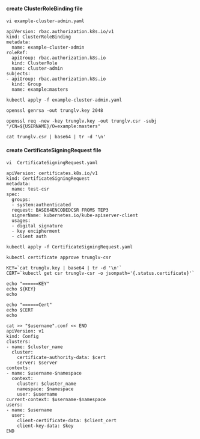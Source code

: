 #### create ClusterRoleBinding file

    vi example-cluster-admin.yaml
```
apiVersion: rbac.authorization.k8s.io/v1
kind: ClusterRoleBinding
metadata:
  name: example-cluster-admin
roleRef:
  apiGroup: rbac.authorization.k8s.io
  kind: ClusterRole
  name: cluster-admin
subjects:
- apiGroup: rbac.authorization.k8s.io
  kind: Group
  name: example:masters

```
    kubectl apply -f example-cluster-admin.yaml

    openssl genrsa -out trunglv.key 2048

    openssl req -new -key trunglv.key -out trunglv.csr -subj "/CN=${USERNAME}/O=example:masters"

    cat trunglv.csr | base64 | tr -d '\n'

#### create CertificateSigningRequest file

    vi  CertificateSigningRequest.yaml
```
apiVersion: certificates.k8s.io/v1
kind: CertificateSigningRequest
metadata:
  name: test-csr
spec:
  groups:
  - system:authenticated
  request: BASE64ENCODEDCSR FROMS TEP3
  signerName: kubernetes.io/kube-apiserver-client
  usages:
  - digital signature
  - key encipherment
  - client auth
```
    kubectl apply -f CertificateSigningRequest.yaml
    
    kubectl certificate approve trunglv-csr
  
    KEY=`cat trunglv.key | base64 | tr -d '\n'`
    CERT=`kubectl get csr trunglv-csr -o jsonpath='{.status.certificate}'`
    
    echo "======KEY"
    echo ${KEY}
    echo
    
    echo "======Cert"
    echo $CERT
    echo

```
cat >> "$username".conf << END
apiVersion: v1
kind: Config
clusters:
- name: $cluster_name
  cluster:
    certificate-authority-data: $cert
    server: $server
contexts:
- name: $username-$namespace
  context:
    cluster: $cluster_name
    namespace: $namespace
    user: $username
current-context: $username-$namespace
users:
- name: $username
  user:
    client-certificate-data: $client_cert
    client-key-data: $key
END
```